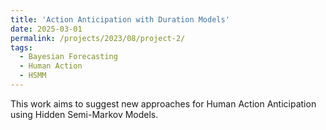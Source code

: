 ```yaml
---
title: 'Action Anticipation with Duration Models'
date: 2025-03-01
permalink: /projects/2023/08/project-2/
tags:
  - Bayesian Forecasting
  - Human Action
  - HSMM
---
```


This work aims to suggest new approaches for Human Action Anticipation using Hidden Semi-Markov Models.
